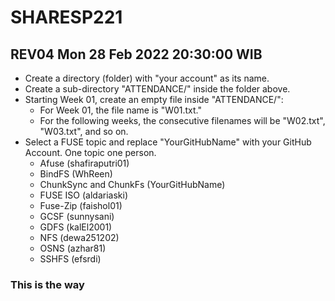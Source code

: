 # SHARESP221

## REV04 Mon 28 Feb 2022 20:30:00 WIB

* Create a directory (folder) with "your account" as its name.
* Create a sub-directory "ATTENDANCE/" inside the folder above.
* Starting Week 01, create an empty file inside "ATTENDANCE/":
  * For Week 01, the file name is "W01.txt."
  * For the following weeks, the consecutive filenames will be "W02.txt", "W03.txt", and so on.
* Select a FUSE topic and replace "YourGitHubName" with your GitHub Account. One topic one person.
  * Afuse (shafiraputri01)
  * BindFS (WhReen)
  * ChunkSync and ChunkFs (YourGitHubName)
  * FUSE ISO (aldariaski)
  * Fuse-Zip (faishol01)
  * GCSF (sunnysani)
  * GDFS (kalEl2001)
  * NFS (dewa251202)
  * OSNS (azhar81)
  * SSHFS (efsrdi)

### This is the way
